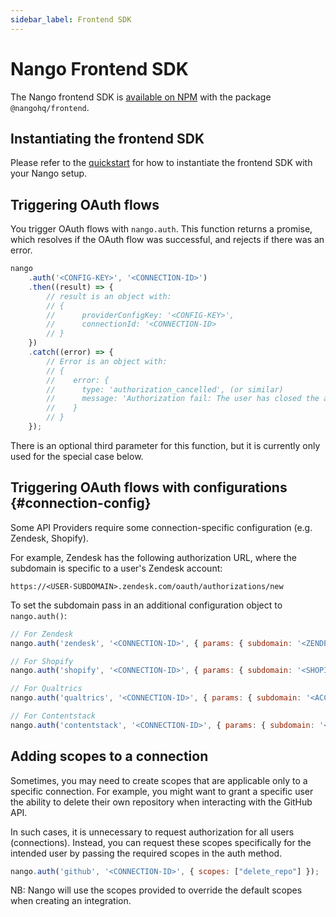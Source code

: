 ```yaml
---
sidebar_label: Frontend SDK
---
```


# Nango Frontend SDK

The Nango frontend SDK is [available on NPM](https://www.npmjs.com/package/@nangohq/frontend) with the package `@nangohq/frontend`.

## Instantiating the frontend SDK

Please refer to the [quickstart](/quickstart.md#step-3-trigger-the-oauth-flow-from-the-frontend) for how to instantiate the frontend SDK with your Nango setup.

## Triggering OAuth flows

You trigger OAuth flows with `nango.auth`. This function returns a promise, which resolves if the OAuth flow was successful, and rejects if there was an error.

```js
nango
    .auth('<CONFIG-KEY>', '<CONNECTION-ID>')
    .then((result) => {
        // result is an object with:
        // {
        //      providerConfigKey: '<CONFIG-KEY>',
        //      connectionId: '<CONNECTION-ID>
        // }
    })
    .catch((error) => {
        // Error is an object with:
        // {
        //    error: {
        //      type: 'authorization_cancelled', (or similar)
        //      message: 'Authorization fail: The user has closed the authorization modal before the process was complete.'  (or similar)
        //    }
        // }
    });
```

There is an optional third parameter for this function, but it is currently only used for the special case below.

## Triggering OAuth flows with configurations {#connection-config}

Some API Providers require some connection-specific configuration (e.g. Zendesk, Shopify).

For example, Zendesk has the following authorization URL, where the subdomain is specific to a user's Zendesk account:

```
https://<USER-SUBDOMAIN>.zendesk.com/oauth/authorizations/new
```

To set the subdomain pass in an additional configuration object to `nango.auth()`:

```javascript
// For Zendesk
nango.auth('zendesk', '<CONNECTION-ID>', { params: { subdomain: '<ZENDESK-SUBDOMAIN>' } });

// For Shopify
nango.auth('shopify', '<CONNECTION-ID>', { params: { subdomain: '<SHOPIFY-SUBDOMAIN>' } });

// For Qualtrics
nango.auth('qualtrics', '<CONNECTION-ID>', { params: { subdomain: '<ACCOUNT-DATACENTER>' } });

// For Contentstack
nango.auth('contentstack', '<CONNECTION-ID>', { params: { subdomain: '<CONTENTSTACK-SUBDOMAIN>', appId: '<CONTENTSTACK-APPID>' } });
```

## Adding scopes to a connection

Sometimes, you may need to create scopes that are applicable only to a specific connection. For example, you might want to grant a specific user the ability to delete their own repository when interacting with the GitHub API.

In such cases, it is unnecessary to request authorization for all users (connections). Instead, you can request these scopes specifically for the intended user by passing the required scopes in the auth method.

```javascript
nango.auth('github', '<CONNECTION-ID>', { scopes: ["delete_repo"] });
```

NB: Nango will use the scopes provided to override the default scopes when creating an integration.
